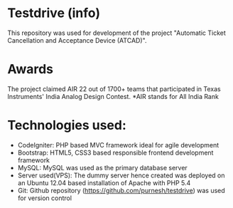 Testdrive (info)
=========

This repository was used for development of the project "Automatic Ticket Cancellation and Acceptance Device (ATCAD)". 


Awards
===========

The project claimed AIR 22 out of 1700+ teams that participated in Texas Instruments' India Analog Design Contest.
*AIR stands for All India Rank

Technologies used:
===================

- CodeIgniter: PHP based MVC framework ideal for agile development
- Bootstrap: HTML5, CSS3 based responsible frontend development framework
- MySQL: MySQL was used as the primary database server
- Server used(VPS): The dummy server hence created was deployed on an Ubuntu 12.04 based installation of Apache with PHP 5.4
- Git: Github repository (https://github.com/purnesh/testdrive) was used for version control
